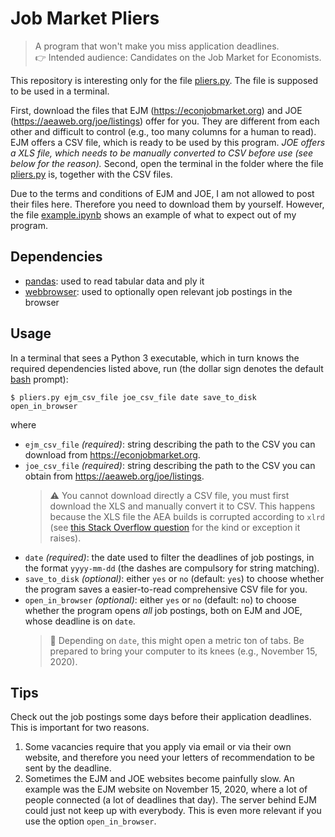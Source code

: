 # Job Market Pliers

> A program that won't make you miss application deadlines.<br>
> 👉 Intended audience: Candidates on the Job Market for Economists.

This repository is interesting only for the file [pliers.py](./pliers.py).
The file is supposed to be used in a terminal.

First, download the files that EJM (https://econjobmarket.org) and JOE (https://aeaweb.org/joe/listings) offer for you. They are different from each other and difficult to control (e.g., too many columns for a human to read).
EJM offers a CSV file, which is ready to be used by this program.
_JOE offers a XLS file, which needs to be manually converted to CSV before use (see below for the reason)._
Second, open the terminal in the folder where the file [pliers.py](./pliers.py) is, together with the CSV files.

Due to the terms and conditions of EJM and JOE, I am not allowed to post their files here. Therefore you need to download them by yourself.
However, the file [example.ipynb](example.ipynb) shows an example of what to expect out of my program.


## Dependencies

- [pandas](https://pandas.pydata.org/): used to read tabular data and ply it
- [webbrowser](https://docs.python.org/3/library/webbrowser.html): used to optionally open relevant job postings in the browser


## Usage

In a terminal that sees a Python 3 executable, which in turn knows the required dependencies listed above, run (the dollar sign denotes the default [bash](https://en.wikipedia.org/wiki/Bash_(Unix_shell)) prompt):

```
$ pliers.py ejm_csv_file joe_csv_file date save_to_disk open_in_browser
```

where

- `ejm_csv_file` _(required)_: string describing the path to the CSV you can download from https://econjobmarket.org.
- `joe_csv_file` _(required)_: string describing the path to the CSV you can obtain from https://aeaweb.org/joe/listings.
  > ⚠️ You cannot download directly a CSV file, you must first download the XLS and manually convert it to CSV. This happens because the XLS file the AEA builds is corrupted according to `xlrd` (see [this Stack Overflow question](https://stackoverflow.com/questions/12705527/reading-excel-files-with-xlrd) for the kind or exception it raises).
- `date` _(required)_: the date used to filter the deadlines of job postings, in the format `yyyy-mm-dd` (the dashes are compulsory for string matching).
- `save_to_disk` _(optional)_: either `yes` or `no` (default: `yes`) to choose whether the program saves a easier-to-read comprehensive CSV file for you.
- `open_in_browser` _(optional)_: either `yes` or `no` (default: `no`) to choose whether the program opens _all_ job postings, both on EJM and JOE, whose deadline is on `date`.
  > 🚨 Depending on `date`, this might open a metric ton of tabs. Be prepared to bring your computer to its knees (e.g., November 15, 2020).


## Tips

Check out the job postings some days before their application deadlines. This is important for two reasons.
1. Some vacancies require that you apply via email or via their own website, and therefore you need your letters of recommendation to be sent by the deadline.
1. Sometimes the EJM and JOE websites become painfully slow. An example was the EJM website on November 15, 2020, where a lot of people connected (a lot of deadlines that day). The server behind EJM could just not keep up with everybody. This is even more relevant if you use the option `open_in_browser`.
